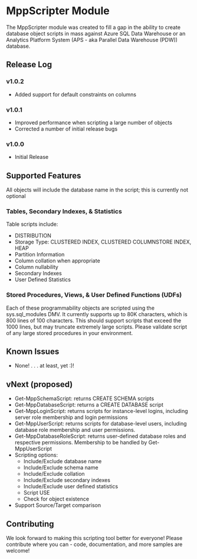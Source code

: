 # MppScripter Module
The MppScripter module was created to fill a gap in the ability to create database object scripts in mass against Azure SQL Data Warehouse or an Analytics Platform System (APS - aka Parallel Data Warehouse (PDW)) database.

## Release Log
### v1.0.2
* Added support for default constraints on columns

### v1.0.1
* Improved performance when scripting a large number of objects
* Corrected a number of initial release bugs
### v1.0.0
* Initial Release
## Supported Features
All objects will include the database name in the script; this is currently not optional

### Tables, Secondary Indexes, & Statistics
Table scripts include:
* DISTRIBUTION
* Storage Type: CLUSTERED INDEX, CLUSTERED COLUMNSTORE INDEX, HEAP
* Partition Information
* Column collation when appropriate
* Column nullability
* Secondary Indexes
* User Defined Statistics

### Stored Procedures, Views, & User Defined Functions (UDFs)
Each of these programmability objects are scripted using the sys.sql_modules DMV.  It currently supports up to 80K
characters, which is 800 lines of 100 characters.  This should support scripts that exceed the 1000 lines, but may truncate extremely large scripts.  Please validate script of any large stored procedures in your environment.

## Known Issues
* None! . . . at least, yet :)!

## vNext (proposed)
* Get-MppSchemaScript: returns CREATE SCHEMA scripts
* Get-MppDatabaseScript: returns a CREATE DATABASE script
* Get-MppLoginScript: returns scripts for instance-level logins, including server role membership and login permissions
* Get-MppUserScript: returns scripts for database-level users, including database role membership and user permissions.
* Get-MppDatabaseRoleScript: returns user-defined database roles and respective permissions.  Membership to be handled by Get-MppUserScript
* Scripting options:
    * Include/Exclude database name
    * Include/Exclude schema name
    * Include/Exclude collation
    * Include/Exclude secondary indexes
    * Include/Exclude user defined statistics
    * Script USE <database>
    * Check for object existence
* Support Source/Target comparison


## Contributing
We look forward to making this scripting tool better for everyone!  Please contribute where you can - code, documentation, and more samples are welcome!